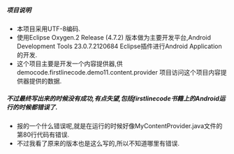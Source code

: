 ##### 项目说明
* 本项目采用UTF-8编码.
* 使用Eclipse Oxygen.2 Release (4.7.2) 版本做为主要开发平台,Android Development Tools	23.0.7.2120684 Eclipse插件进行Android Application的开发.
* 这个项目主要是开发一个内容提供器,供 democode.firstlinecode.demo11.content.provider 项目访问这个项目内容提供器提供的数据.

##### 不过最终写出来的时候没有成功,有点失望,包括firstlinecode书籍上的Android运行的时候都错误了.
* 报的一个什么错误呢,就是在运行的时候好像MyContentProvider.java文件的第80行代码有错误.
* 不过我看了原来的版本也是这么写的,所以不知道哪里有错误.